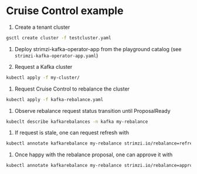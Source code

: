 # Cruise Control example

1. Create a tenant cluster

```bash
gsctl create cluster -f testcluster.yaml
```
1. Deploy strimzi-kafka-operator-app from the playground catalog (see `strimzi-kafka-operator-app.yaml`)

1. Request a Kafka cluster

```bash
kubectl apply -f my-cluster/
```

1. Request Cruise Control to rebalance the cluster

```bash
kubectl apply -f kafka-rebalance.yaml
```

1. Observe rebalance request status transition until ProposalReady

```bash
kubeclt describe kafkarebalances -n kafka my-rebalance
```

1. If request is stale, one can request refresh with

```bash
kubectl annotate kafkarebalance my-rebalance strimzi.io/rebalance=refresh -n kafka
```

1. Once happy with the rebalance proposal, one can approve it with

```bash
kubectl annotate kafkarebalance my-rebalance strimzi.io/rebalance=approve -n kafka
```
